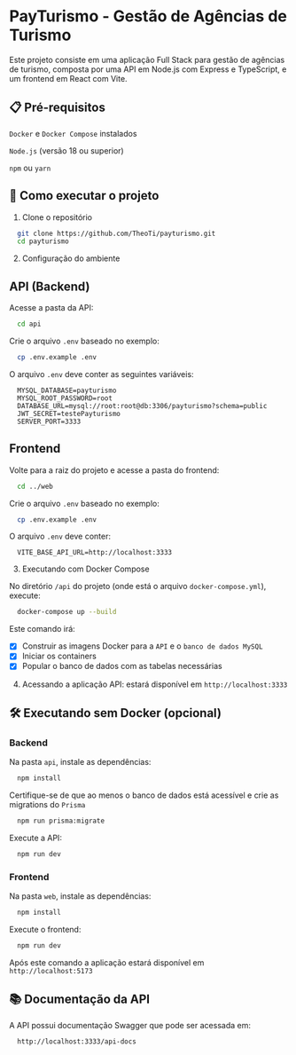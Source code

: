 # PayTurismo - Gestão de Agências de Turismo

Este projeto consiste em uma aplicação Full Stack para gestão de agências de turismo, composta por uma API em Node.js com Express e TypeScript, e um frontend em React com Vite.

## 📋 Pré-requisitos
`Docker` e `Docker Compose` instalados

`Node.js` (versão 18 ou superior)

`npm` ou `yarn`

## 🚀 Como executar o projeto
1. Clone o repositório

```bash
  git clone https://github.com/TheoTi/payturismo.git
  cd payturismo
```
2. Configuração do ambiente

## API (Backend)
Acesse a pasta da API:

```bash
  cd api
```
Crie o arquivo `.env` baseado no exemplo:

```bash
  cp .env.example .env
```
O arquivo `.env` deve conter as seguintes variáveis:

```env
  MYSQL_DATABASE=payturismo
  MYSQL_ROOT_PASSWORD=root
  DATABASE_URL=mysql://root:root@db:3306/payturismo?schema=public
  JWT_SECRET=testePayturismo
  SERVER_PORT=3333
```
## Frontend
Volte para a raiz do projeto e acesse a pasta do frontend:

```bash
  cd ../web
```

Crie o arquivo `.env` baseado no exemplo:

```bash
  cp .env.example .env
```
O arquivo `.env` deve conter:

```env
  VITE_BASE_API_URL=http://localhost:3333
```
3. Executando com Docker Compose

No diretório `/api` do projeto (onde está o arquivo `docker-compose.yml`), execute:

```bash
  docker-compose up --build
```
Este comando irá:

- [x] Construir as imagens Docker para a `API` e o `banco de dados MySQL`
- [x] Iniciar os containers
- [x] Popular o banco de dados com as tabelas necessárias

4. Acessando a aplicação
API: estará disponível em `http://localhost:3333`

## 🛠️ Executando sem Docker (opcional)
### Backend
Na pasta `api`, instale as dependências:

```bash
  npm install
```
Certifique-se de que ao menos o banco de dados está acessível e crie as migrations do `Prisma`

```bash
  npm run prisma:migrate
```

Execute a API:

```bash
  npm run dev
```

### Frontend
Na pasta `web`, instale as dependências:

```bash
  npm install
```
Execute o frontend:

```bash
  npm run dev
```

Após este comando a aplicação estará disponível em `http://localhost:5173`

## 📚 Documentação da API
A API possui documentação Swagger que pode ser acessada em:

```bash
  http://localhost:3333/api-docs
```